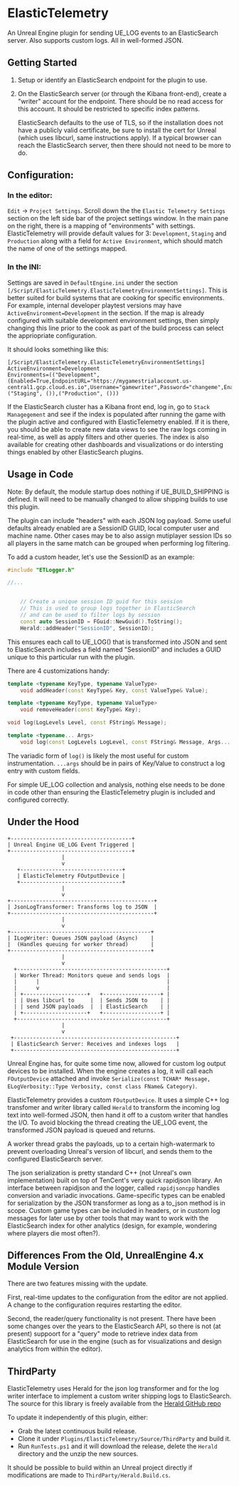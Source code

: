 # ElasticTelemetry

An Unreal Engine plugin for sending UE_LOG events to an ElasticSearch server. Also supports custom logs. All in well-formed JSON.

## Getting Started

1. Setup or identify an ElasticSearch endpoint for the plugin to use.

2. On the ElasticSearch server (or through the Kibana front-end), create a "writer" account for the endpoint. There should be no read access for this account. It should be restricted to specific index patterns. 

   ElasticSearch defaults to the use of TLS, so if the installation does not have a publicly valid certificate, be sure to install the cert for Unreal (which uses libcurl, same instructions apply). If a typical browser can reach the ElasticSearch server, then there should not need to be more to do.

## Configuration:
### In the editor: 
`Edit` -> `Project Settings`. Scroll down the the `Elastic Telemetry Settings` section on the left side bar of the project settings window. In the main pane on the right, there is a mapping of "environments" with settings. ElasticTelemetry will provide default values for 3: `Development`, `Staging` and `Production` along with a field for `Active Environment`, which should match the name of one of the settings mapped.

### In the INI: 
Settings are saved in `DefaultEngine.ini` under the section `[/Script/ElasticTelemetry.ElasticTelemetryEnvironmentSettings]`. This is better suited for build systems that are cooking for specific environments. For example, internal developer playtest versions may have `ActiveEnvironment=Development` in the section. If the map is already configured with suitable development environment settings, then simply changing this line prior to the cook as part of the build process can select the appriopriate configuration.

  It should looks something like this:

  ```
[/Script/ElasticTelemetry.ElasticTelemetryEnvironmentSettings]
ActiveEnvironment=Development
Environments=(("Development", (Enabled=True,EndpointURL="https://mygamestrialaccount.us-central1.gcp.cloud.es.io",Username="gamewriter",Password="changeme",EnableVerbose=True,EnableVeryVerbose=True,IncludeCallstacksOnWarning=True)),("Staging", ()),("Production", ()))
  ```

If the ElasticSearch cluster has a Kibana front end, log in, go to `Stack Managegement` and see if the index is populated after running the game with the plugin active and configured with ElasticTelemetry enabled. If it is there, you should be able to create new data views to see the raw logs coming in real-time, as well as apply filters and other queries. The index is also available for creating other dashboards and visualizations or do intersting things enabled by other ElasticSearch plugins.

## Usage in Code

Note: By default, the module startup does nothing if UE_BUILD_SHIPPING is defined. It will need to be manually changed to allow shipping builds to use this plugin.

The plugin can include "headers" with each JSON log payload. Some useful defaults already enabled are a SessionID GUID, local computer user and machine name. Other cases may be to also assign mutiplayer session IDs so all players in the same match can be grouped when performing log filtering.

To add a custom header, let's use the SessionID as an example:

```cpp
#include "ETLogger.h"

//...


	// Create a unique session ID guid for this session
	// This is used to group logs together in ElasticSearch
	// and can be used to filter logs by session
	const auto SessionID = FGuid::NewGuid().ToString();
	Herald::addHeader("SessionID", SessionID);

```

This ensures each call to UE_LOG() that is transformed into JSON and sent to ElasticSearch includes a field named "SessionID" and includes a GUID unique to this particular run with the plugin.

There are 4 customizations handy:

```cpp
template <typename KeyType, typename ValueType>
	void addHeader(const KeyType& Key, const ValueType& Value);

template <typename KeyType, typename ValueType>
	void removeHeader(const KeyType& Key);

void log(LogLevels Level, const FString& Message);

template <typename... Args>
	void log(const LogLevels LogLevel, const FString& Message, Args... args);
```

The variadic form of `log()` is likely the most useful for custom instrumentation. `...args` should be in pairs of Key/Value to construct a log entry with custom fields. 

For simple UE_LOG collection and analysis, nothing else needs to be done in code other than ensuring the ElasticTelemetry plugin is included and configured correctly.

## Under the Hood
```
+--------------------------------------+
| Unreal Engine UE_LOG Event Triggered |
+--------------------------------------+
                 |
                 v
   +--------------------------------+
   | ElasticTelemetry FOutputDevice |
   +--------------------------------+
                 |
                 v
+---------------------------------------------+
| JsonLogTransformer: Transforms log to JSON  |
+---------------------------------------------+
                 |
                 v
+--------------------------------------------+
| ILogWriter: Queues JSON payload (Async)    |
|  (Handles queuing for worker thread)       |
+--------------------------------------------+
                 |
                 v
  +-----------------------------------------------+
  | Worker Thread: Monitors queue and sends logs  |
  |      |                                        |
  |      v                                        |
  | +--------------------+   +------------------+ |
  | | Uses libcurl to     |  | Sends JSON to    | |
  | | send JSON payloads  |  | ElasticSearch    | |
  | +--------------------+   +------------------+ |
  +-----------------------------------------------+
                 |
                 v
 +---------------------------------------------------+
 | ElasticSearch Server: Receives and indexes logs   |
 +---------------------------------------------------+
```

Unreal Engine has, for quite some time now, allowed for custom log output devices to be installed. When the engine creates a log, it will call each `FOutputDevice` attached and invoke `Serialize(const TCHAR* Message, ELogVerbosity::Type Verbosity, const class FName& Category)`.

ElasticTelemetry provides a custom `FOutputDevice`. It uses a simple C++ log transfomer and writer library called `Herald` to transform the incoming log text into well-formed JSON, then hand it off to a custom writer that handles the I/O. To avoid blocking the thread creating the UE_LOG event, the transformed JSON payload is queued and returns.

A worker thread grabs the payloads, up to a certain high-watermark to prevent overloading Unreal's version of libcurl, and sends them to the configured ElasticSearch server.

The json serialization is pretty standard C++ (not Unreal's own implementation) built on top of TenCent's very quick rapidjson library. An interface between rapidjson and the logger, called `rapidjsoncpp` handles conversion and variadic invocations. Game-specific types can be enabled for serialization by the JSON transformer as long as a to_json method is in scope. Custom game types can be included in headers, or in custom log messages for later use by other tools that may want to work with the ElasticSearch index for other analytics (design, for example, wondering where players die most often?).

## Differences From the Old, UnrealEngine 4.x Module Version

There are two features missing with the update.

First, real-time updates to the configuration from the editor are not applied. A change to the configuration requires restarting the editor.

Second, the reader/query functionality is not present. There have been some changes over the years to the ElasticSearch API, so there is not (at present) suppoort for a "query" mode to retrieve index data from ElasticSearch for use in the engine (such as for visualizations and design analytics from within the editor).

## ThirdParty

ElasticTelemetry uses Herald for the json log transformer and for the log writer interface to implement a custom writer shipping logs to ElasticSearch. The source for this library is freely available from the [Herald GitHub repo](https://github.com/Justin-Randall/Herald/)

To update it independently of this plugin, either:
  - Grab the latest continuous build release.
  - Clone it under `Plugins/ElasticTelemetry/Source/ThirdParty` and build it. 
  - Run `RunTests.ps1` and it will download the release, delete the `Herald` directory and the unzip the new sources.
  
It should be possible to build within an Unreal project directly if modifications are made to `ThirdParty/Herald.Build.cs`.
